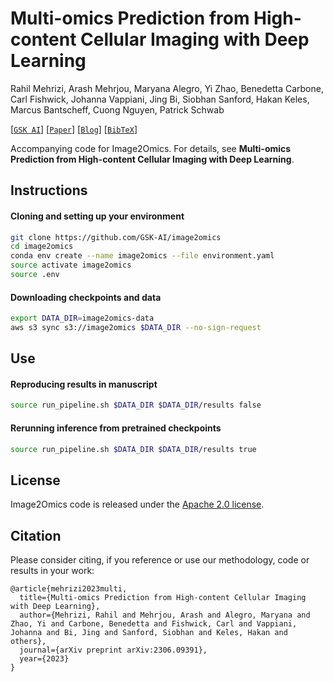 # Multi-omics Prediction from High-content Cellular Imaging with Deep Learning
Rahil Mehrizi, Arash Mehrjou, Maryana Alegro, Yi Zhao, Benedetta Carbone, Carl Fishwick, Johanna Vappiani, Jing Bi, Siobhan Sanford, Hakan Keles, Marcus Bantscheff, Cuong Nguyen, Patrick Schwab

[[`GSK AI`](https://www.gsk.ai/)] [[`Paper`](https://arxiv.org/abs/2306.09391)] [[`Blog`]()] [[`BibTeX`](#citation)]

Accompanying code for Image2Omics. For details, see **Multi-omics Prediction from High-content Cellular Imaging with Deep Learning**.

## Instructions
#### Cloning and setting up your environment
```bash
git clone https://github.com/GSK-AI/image2omics
cd image2omics
conda env create --name image2omics --file environment.yaml
source activate image2omics
source .env
```
#### Downloading checkpoints and data
```bash
export DATA_DIR=image2omics-data
aws s3 sync s3://image2omics $DATA_DIR --no-sign-request
```

## Use
#### Reproducing results in manuscript
```bash
source run_pipeline.sh $DATA_DIR $DATA_DIR/results false
```
#### Rerunning inference from pretrained checkpoints
```bash
source run_pipeline.sh $DATA_DIR $DATA_DIR/results true
```

## License
Image2Omics code is released under the [Apache 2.0 license](LICENSE).

## Citation
Please consider citing, if you reference or use our methodology, code or results in your work:
```
@article{mehrizi2023multi,
  title={Multi-omics Prediction from High-content Cellular Imaging with Deep Learning},
  author={Mehrizi, Rahil and Mehrjou, Arash and Alegro, Maryana and Zhao, Yi and Carbone, Benedetta and Fishwick, Carl and Vappiani, Johanna and Bi, Jing and Sanford, Siobhan and Keles, Hakan and others},
  journal={arXiv preprint arXiv:2306.09391},
  year={2023}
}
```
